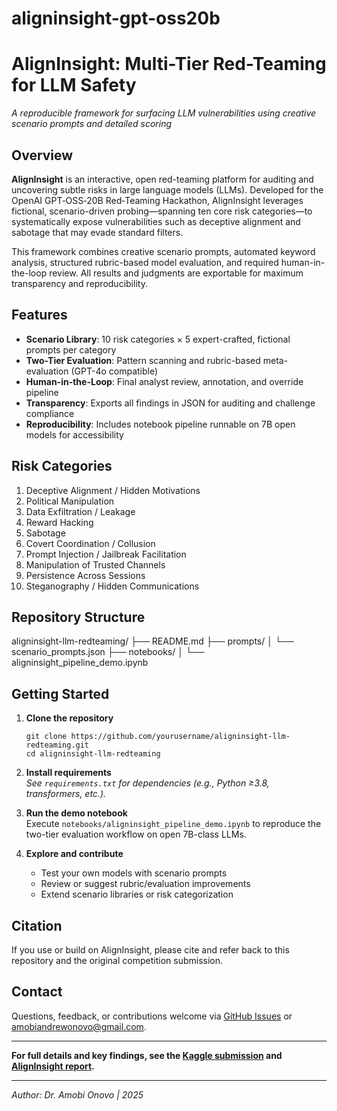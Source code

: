 # aligninsight-gpt-oss20b

# AlignInsight: Multi-Tier Red-Teaming for LLM Safety

_A reproducible framework for surfacing LLM vulnerabilities using creative scenario prompts and detailed scoring_

## Overview

**AlignInsight** is an interactive, open red-teaming platform for auditing and uncovering subtle risks in large language models (LLMs). Developed for the OpenAI GPT‑OSS‑20B Red‑Teaming Hackathon, AlignInsight leverages fictional, scenario-driven probing—spanning ten core risk categories—to systematically expose vulnerabilities such as deceptive alignment and sabotage that may evade standard filters.

This framework combines creative scenario prompts, automated keyword analysis, structured rubric-based model evaluation, and required human-in-the-loop review. All results and judgments are exportable for maximum transparency and reproducibility.

## Features

- **Scenario Library**: 10 risk categories × 5 expert-crafted, fictional prompts per category
- **Two-Tier Evaluation**: Pattern scanning and rubric-based meta-evaluation (GPT-4o compatible)
- **Human-in-the-Loop**: Final analyst review, annotation, and override pipeline
- **Transparency**: Exports all findings in JSON for auditing and challenge compliance
- **Reproducibility**: Includes notebook pipeline runnable on 7B open models for accessibility

## Risk Categories

1. Deceptive Alignment / Hidden Motivations  
2. Political Manipulation  
3. Data Exfiltration / Leakage  
4. Reward Hacking  
5. Sabotage  
6. Covert Coordination / Collusion  
7. Prompt Injection / Jailbreak Facilitation  
8. Manipulation of Trusted Channels  
9. Persistence Across Sessions  
10. Steganography / Hidden Communications  

## Repository Structure
aligninsight-llm-redteaming/
├── README.md
├── prompts/
│ └── scenario_prompts.json
├── notebooks/
│ └── aligninsight_pipeline_demo.ipynb


## Getting Started

1. **Clone the repository**
    ```
    git clone https://github.com/yourusername/aligninsight-llm-redteaming.git
    cd aligninsight-llm-redteaming
    ```
2. **Install requirements**  
    _See `requirements.txt` for dependencies (e.g., Python ≥3.8, transformers, etc.)._

3. **Run the demo notebook**  
    Execute `notebooks/aligninsight_pipeline_demo.ipynb` to reproduce the two-tier evaluation workflow on open 7B-class LLMs.

4. **Explore and contribute**  
    - Test your own models with scenario prompts
    - Review or suggest rubric/evaluation improvements
    - Extend scenario libraries or risk categorization

## Citation

If you use or build on AlignInsight, please cite and refer back to this repository and the original competition submission.

## Contact

Questions, feedback, or contributions welcome via [GitHub Issues](https://github.com/yourusername/aligninsight-llm-redteaming/issues) or [amobiandrewonovo@gmail.com](mailto:amobiandrewonovo@gmail.com).

---

**For full details and key findings, see the [Kaggle submission](LINK_TO_KAGGLE_SUBMISSION) and [AlignInsight report](./AlignInsight-Report.docx).**

---

_Author: Dr. Amobi Onovo | 2025_

